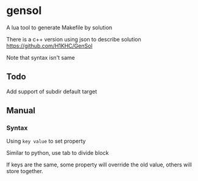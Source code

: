 # gensol

A lua tool to generate Makefile by solution

There is a c++ version using json to describe solution
https://github.com/H1KHC/GenSol

Note that syntax isn't same

## Todo

Add support of subdir default target

## Manual

### Syntax

Using ```key value``` to set property

Similar to python, use tab to divide block

If keys are the same, some property will override the old value, others will store together.

